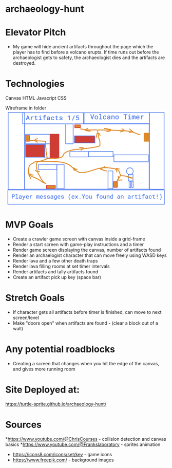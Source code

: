 # archaeology-hunt


# Elevator Pitch
* My game will hide ancient artifacts throughout the page which the player has to find before a volcano erupts. If time runs out before the archaeologist gets to safety, the archaeologist dies and the artifacts are destroyed.

# Technologies
Canvas
HTML
Javacript
CSS

Wireframe in folder
![Wireframe](Wireframe.png)


# MVP Goals
* Create a crawler game screen with canvas inside a grid-frame
* Render a start screen with game-play instructions and a timer
* Render game screen displaying the canvas, number of artifacts found
* Render an archaelogist character that can move freely using WASD keys
* Render lava and a few other death traps
* Render lava filling rooms at set timer intervals
* Render artifacts and tally artifacts found
* Create an artifact pick up key (space bar)


# Stretch Goals
* If character gets all artifacts before timer is finished, can move to next screen/level
* Make "doors open" when artifacts are found - (clear a block out of a wall)

# Any potential roadblocks
* Creating a screen that changes when you hit the edge of the canvas, and gives more running room


# Site Deployed at:
https://turtle-sprite.github.io/archaeology-hunt/

# Sources 
*https://www.youtube.com/@ChrisCourses - collision detection and canvas basics
*https://www.youtube.com/@Frankslaboratory - sprites animation
* https://icons8.com/icons/set/key - game icons
* https://www.freepik.com/ - background images


